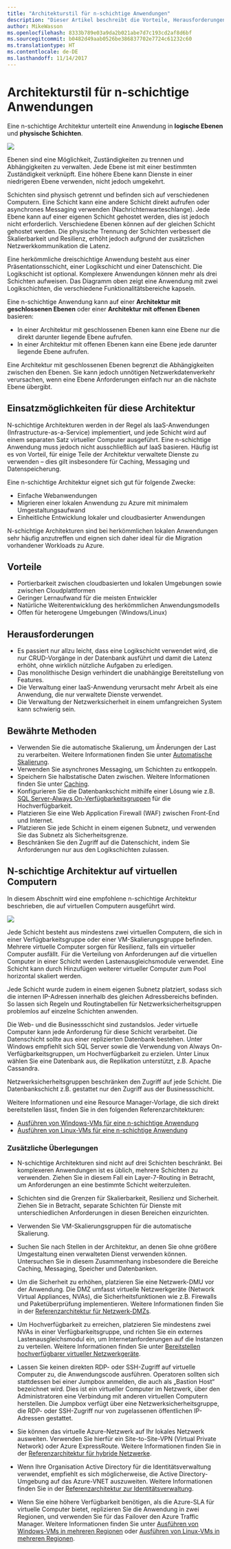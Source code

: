 ```yaml
---
title: "Architekturstil für n-schichtige Anwendungen"
description: "Dieser Artikel beschreibt die Vorteile, Herausforderungen und bewährten Methoden für Architekturen für n-schichtige Anwendungen in Azure."
author: MikeWasson
ms.openlocfilehash: 8333b789e03a9da2b021abe7d7c193cd2af8d6bf
ms.sourcegitcommit: b0482d49aab0526be386837702e7724c61232c60
ms.translationtype: HT
ms.contentlocale: de-DE
ms.lasthandoff: 11/14/2017
---
```

# <a name="n-tier-architecture-style"></a>Architekturstil für n-schichtige Anwendungen

Eine n-schichtige Architektur unterteilt eine Anwendung in **logische Ebenen** und **physische Schichten**. 

![](./images/n-tier-logical.svg)

Ebenen sind eine Möglichkeit, Zuständigkeiten zu trennen und Abhängigkeiten zu verwalten. Jede Ebene ist mit einer bestimmten Zuständigkeit verknüpft. Eine höhere Ebene kann Dienste in einer niedrigeren Ebene verwenden, nicht jedoch umgekehrt. 

Schichten sind physisch getrennt und befinden sich auf verschiedenen Computern. Eine Schicht kann eine andere Schicht direkt aufrufen oder asynchrones Messaging verwenden (Nachrichtenwarteschlange). Jede Ebene kann auf einer eigenen Schicht gehostet werden, dies ist jedoch nicht erforderlich. Verschiedene Ebenen können auf der gleichen Schicht gehostet werden. Die physische Trennung der Schichten verbessert die Skalierbarkeit und Resilienz, erhöht jedoch aufgrund der zusätzlichen Netzwerkkommunikation die Latenz. 

Eine herkömmliche dreischichtige Anwendung besteht aus einer Präsentationsschicht, einer Logikschicht und einer Datenschicht. Die Logikschicht ist optional. Komplexere Anwendungen können mehr als drei Schichten aufweisen. Das Diagramm oben zeigt eine Anwendung mit zwei Logikschichten, die verschiedene Funktionalitätsbereiche kapseln. 

Eine n-schichtige Anwendung kann auf einer **Architektur mit geschlossenen Ebenen** oder einer **Architektur mit offenen Ebenen** basieren:

- In einer Architektur mit geschlossenen Ebenen kann eine Ebene nur die direkt darunter liegende Ebene aufrufen. 
- In einer Architektur mit offenen Ebenen kann eine Ebene jede darunter liegende Ebene aufrufen. 

Eine Architektur mit geschlossenen Ebenen begrenzt die Abhängigkeiten zwischen den Ebenen. Sie kann jedoch unnötigen Netzwerkdatenverkehr verursachen, wenn eine Ebene Anforderungen einfach nur an die nächste Ebene übergibt. 

## <a name="when-to-use-this-architecture"></a>Einsatzmöglichkeiten für diese Architektur

N-schichtige Architekturen werden in der Regel als IaaS-Anwendungen (Infrastructure-as-a-Service) implementiert, und jede Schicht wird auf einem separaten Satz virtueller Computer ausgeführt. Eine n-schichtige Anwendung muss jedoch nicht ausschließlich auf IaaS basieren. Häufig ist es von Vorteil, für einige Teile der Architektur verwaltete Dienste zu verwenden – dies gilt insbesondere für Caching, Messaging und Datenspeicherung.

Eine n-schichtige Architektur eignet sich gut für folgende Zwecke:

- Einfache Webanwendungen 
- Migrieren einer lokalen Anwendung zu Azure mit minimalem Umgestaltungsaufwand
- Einheitliche Entwicklung lokaler und cloudbasierter Anwendungen

N-schichtige Architekturen sind bei herkömmlichen lokalen Anwendungen sehr häufig anzutreffen und eignen sich daher ideal für die Migration vorhandener Workloads zu Azure.

## <a name="benefits"></a>Vorteile

- Portierbarkeit zwischen cloudbasierten und lokalen Umgebungen sowie zwischen Cloudplattformen
- Geringer Lernaufwand für die meisten Entwickler
- Natürliche Weiterentwicklung des herkömmlichen Anwendungsmodells
- Offen für heterogene Umgebungen (Windows/Linux)

## <a name="challenges"></a>Herausforderungen

- Es passiert nur allzu leicht, dass eine Logikschicht verwendet wird, die nur CRUD-Vorgänge in der Datenbank ausführt und damit die Latenz erhöht, ohne wirklich nützliche Aufgaben zu erledigen. 
- Das monolithische Design verhindert die unabhängige Bereitstellung von Features.
- Die Verwaltung einer IaaS-Anwendung verursacht mehr Arbeit als eine Anwendung, die nur verwaltete Dienste verwendet. 
- Die Verwaltung der Netzwerksicherheit in einem umfangreichen System kann schwierig sein.

## <a name="best-practices"></a>Bewährte Methoden

- Verwenden Sie die automatische Skalierung, um Änderungen der Last zu verarbeiten. Weitere Informationen finden Sie unter [Automatische Skalierung][autoscaling].
- Verwenden Sie asynchrones Messaging, um Schichten zu entkoppeln.
- Speichern Sie halbstatische Daten zwischen. Weitere Informationen finden Sie unter [Caching][caching].
- Konfigurieren Sie die Datenbankschicht mithilfe einer Lösung wie z.B. [SQL Server-Always On-Verfügbarkeitsgruppen][sql-always-on] für die Hochverfügbarkeit.
- Platzieren Sie eine Web Application Firewall (WAF) zwischen Front-End und Internet.
- Platzieren Sie jede Schicht in einem eigenen Subnetz, und verwenden Sie das Subnetz als Sicherheitsgrenze. 
- Beschränken Sie den Zugriff auf die Datenschicht, indem Sie Anforderungen nur aus den Logikschichten zulassen.

## <a name="n-tier-architecture-on-virtual-machines"></a>N-schichtige Architektur auf virtuellen Computern

In diesem Abschnitt wird eine empfohlene n-schichtige Architektur beschrieben, die auf virtuellen Computern ausgeführt wird. 

![](./images/n-tier-physical.png)

Jede Schicht besteht aus mindestens zwei virtuellen Computern, die sich in einer Verfügbarkeitsgruppe oder einer VM-Skalierungsgruppe befinden. Mehrere virtuelle Computer sorgen für Resilienz, falls ein virtueller Computer ausfällt. Für die Verteilung von Anforderungen auf die virtuellen Computer in einer Schicht werden Lastenausgleichsmodule verwendet. Eine Schicht kann durch Hinzufügen weiterer virtueller Computer zum Pool horizontal skaliert werden. 

Jede Schicht wurde zudem in einem eigenen Subnetz platziert, sodass sich die internen IP-Adressen innerhalb des gleichen Adressbereichs befinden. So lassen sich Regeln und Routingtabellen für Netzwerksicherheitsgruppen problemlos auf einzelne Schichten anwenden.

Die Web- und die Businessschicht sind zustandslos. Jeder virtuelle Computer kann jede Anforderung für diese Schicht verarbeitet. Die Datenschicht sollte aus einer replizierten Datenbank bestehen. Unter Windows empfiehlt sich SQL Server sowie die Verwendung von Always On-Verfügbarkeitsgruppen, um Hochverfügbarkeit zu erzielen. Unter Linux wählen Sie eine Datenbank aus, die Replikation unterstützt, z.B. Apache Cassandra. 

Netzwerksicherheitsgruppen beschränken den Zugriff auf jede Schicht. Die Datenbankschicht z.B. gestattet nur den Zugriff aus der Businessschicht.

Weitere Informationen und eine Resource Manager-Vorlage, die sich direkt bereitstellen lässt, finden Sie in den folgenden Referenzarchitekturen:

- [Ausführen von Windows-VMs für eine n-schichtige Anwendung][n-tier-windows]
- [Ausführen von Linux-VMs für eine n-schichtige Anwendung][n-tier-linux]

### <a name="additional-considerations"></a>Zusätzliche Überlegungen

- N-schichtige Architekturen sind nicht auf drei Schichten beschränkt. Bei komplexeren Anwendungen ist es üblich, mehrere Schichten zu verwenden. Ziehen Sie in diesem Fall ein Layer-7-Routing in Betracht, um Anforderungen an eine bestimmte Schicht weiterzuleiten.

- Schichten sind die Grenzen für Skalierbarkeit, Resilienz und Sicherheit. Ziehen Sie in Betracht, separate Schichten für Dienste mit unterschiedlichen Anforderungen in diesen Bereichen einzurichten.

- Verwenden Sie VM-Skalierungsgruppen für die automatische Skalierung.

- Suchen Sie nach Stellen in der Architektur, an denen Sie ohne größere Umgestaltung einen verwalteten Dienst verwenden können. Untersuchen Sie in diesem Zusammenhang insbesondere die Bereiche Caching, Messaging, Speicher und Datenbanken. 

- Um die Sicherheit zu erhöhen, platzieren Sie eine Netzwerk-DMU vor der Anwendung. Die DMZ umfasst virtuelle Netzwerkgeräte (Network Virtual Appliances, NVAs), die Sicherheitsfunktionen wie z.B. Firewalls und Paketüberprüfung implementieren. Weitere Informationen finden Sie in der [Referenzarchitektur für Netzwerk-DMZs][dmz].

- Um Hochverfügbarkeit zu erreichen, platzieren Sie mindestens zwei NVAs in einer Verfügbarkeitsgruppe, und richten Sie ein externes Lastenausgleichsmodul ein, um Internetanforderungen auf die Instanzen zu verteilen. Weitere Informationen finden Sie unter [Bereitstellen hochverfügbarer virtueller Netzwerkgeräte][ha-nva].

- Lassen Sie keinen direkten RDP- oder SSH-Zugriff auf virtuelle Computer zu, die Anwendungscode ausführen. Operatoren sollten sich stattdessen bei einer Jumpbox anmelden, die auch als „Bastion Host“ bezeichnet wird. Dies ist ein virtueller Computer im Netzwerk, über den Administratoren eine Verbindung mit anderen virtuellen Computern herstellen. Die Jumpbox verfügt über eine Netzwerksicherheitsgruppe, die RDP- oder SSH-Zugriff nur von zugelassenen öffentlichen IP-Adressen gestattet.

- Sie können das virtuelle Azure-Netzwerk auf Ihr lokales Netzwerk ausweiten. Verwenden Sie hierfür ein Site-to-Site-VPN (Virtual Private Network) oder Azure ExpressRoute. Weitere Informationen finden Sie in der [Referenzarchitektur für hybride Netzwerke][hybrid-network].

- Wenn Ihre Organisation Active Directory für die Identitätsverwaltung verwendet, empfiehlt es sich möglicherweise, die Active Directory-Umgebung auf das Azure-VNET auszuweiten. Weitere Informationen finden Sie in der [Referenzarchitektur zur Identitätsverwaltung][identity].

- Wenn Sie eine höhere Verfügbarkeit benötigen, als die Azure-SLA für virtuelle Computer bietet, replizieren Sie die Anwendung in zwei Regionen, und verwenden Sie für das Failover den Azure Traffic Manager. Weitere Informationen finden Sie unter [Ausführen von Windows-VMs in mehreren Regionen][multiregion-windows] oder [Ausführen von Linux-VMs in mehreren Regionen][multiregion-linux].

[autoscaling]: ../../best-practices/auto-scaling.md
[caching]: ../../best-practices/caching.md
[dmz]: ../../reference-architectures/dmz/index.md
[ha-nva]: ../../reference-architectures/dmz/nva-ha.md
[hybrid-network]: ../../reference-architectures/hybrid-networking/index.md
[identity]: ../../reference-architectures/identity/index.md
[multiregion-linux]: ../../reference-architectures/virtual-machines-linux/multi-region-application.md
[multiregion-windows]: ../../reference-architectures/virtual-machines-windows/multi-region-application.md
[n-tier-linux]: ../../reference-architectures/virtual-machines-linux/n-tier.md
[n-tier-windows]: ../../reference-architectures/virtual-machines-windows/n-tier.md
[sql-always-on]: /sql/database-engine/availability-groups/windows/always-on-availability-groups-sql-server